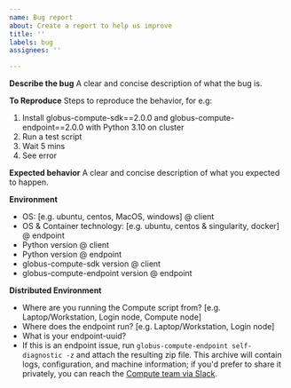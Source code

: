 ```yaml
---
name: Bug report
about: Create a report to help us improve
title: ''
labels: bug
assignees: ''

---
```


**Describe the bug**
A clear and concise description of what the bug is.

**To Reproduce**
Steps to reproduce the behavior, for e.g:
1. Install globus-compute-sdk==2.0.0 and globus-compute-endpoint==2.0.0 with Python 3.10 on cluster
2. Run a test script
3. Wait 5 mins
4. See error

**Expected behavior**
A clear and concise description of what you expected to happen.

**Environment**
 - OS: [e.g. ubuntu, centos, MacOS, windows] @ client
 - OS & Container technology: [e.g. ubuntu, centos & singularity, docker] @ endpoint
 - Python version @ client
 - Python version @ endpoint
 - globus-compute-sdk version @ client
 - globus-compute-endpoint version @ endpoint

**Distributed Environment**
- Where are you running the Compute script from? [e.g. Laptop/Workstation, Login node, Compute node]
- Where does the endpoint run? [e.g. Laptop/Workstation, Login node]
- What is your endpoint-uuid?
- If this is an endpoint issue, run `globus-compute-endpoint self-diagnostic -z` and attach the resulting zip file.
  This archive will contain logs, configuration, and machine information; if you'd prefer to share it privately,
  you can reach the [Compute team via Slack](https://join.slack.com/t/funcx/shared_invite/zt-gfeclqkz-RuKjkZkvj1t~eWvlnZV0KA).

